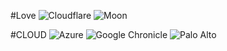 #Love
![Cloudflare](https://img.shields.io/badge/Cloudflare-F38020?style=for-the-badge&logo=Cloudflare&logoColor=white)
![Moon](https://img.shields.io/badge/Ethereum-3C3C3D?style=for-the-badge&logo=Ethereum&logoColor=white)

#CLOUD
![Azure](https://img.shields.io/badge/azure-%230072C6.svg?style=for-the-badge&logo=microsoftazure&logoColor=white)
![Google Chronicle](https://img.shields.io/badge/Google%20Chronicle-%234285F4.svg?style=for-the-badge&logo=google&logoColor=white)
![Palo Alto](https://img.shields.io/badge/Palo%20Alto-%23F04E23.svg?style=for-the-badge&logo=paloaltonetworks&logoColor=white)
